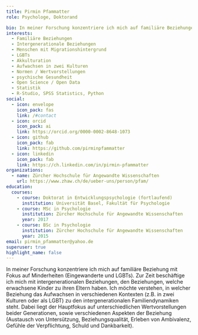 ```yaml
---
title: Pirmin Pfammatter
role: Psychologe, Doktorand

bio: In meiner Forschung konzentriere ich mich auf familiäre Beziehungen bei Minderheiten (Eingewanderte, LGBTs)
interests:
  - Familiäre Beziehungen
  - Intergenerationale Beziehungen
  - Menschen mit Migrationshintergrund
  - LGBTs
  - Akkulturation
  - Aufwachsen in zwei Kulturen
  - Normen / Wertvorstellungen
  - psychische Gesundheit
  - Open Science / Open Data
  - Statistik
  - R-Studio, SPSS Statistics, Python
social:
  - icon: envelope
    icon_pack: fas
    link: /#contact
  - icon: orcid
    icon_pack: ai
    link: https://orcid.org/0000-0002-8648-1073
  - icon: github
    icon_pack: fab
    link: https://github.com/pirminpfammatter
  - icon: linkedin
    icon_pack: fab
    link: https://ch.linkedin.com/in/pirmin-pfammatter
organizations:
  - name: Zürcher Hochschule für Angewandte Wissenschaften
    url: https://www.zhaw.ch/de/ueber-uns/person/pfam/
education:
  courses:
    - course: Doktorat in Entwicklungspsychologie (fortlaufend)
      institution: Universität Basel, Fakultät für Psychologie
    - course: MSc in Psychologie
      institution: Zürcher Hochschule für Angewandte Wissenschaften
      year: 2017
    - course: BSc in Psychologie
      institution: Zürcher Hochschule für Angewandte Wissenschaften
      year: 2015
email: pirmin_pfammatter@yahoo.de
superuser: true
highlight_name: false
---
```

In meiner Forschung konzentriere ich mich auf familiäre Beziehung mit Fokus auf Minderheiten (Eingewanderte und LGBTs). Zur Zeit beschäftige ich mich mit intergenerationalen Beziehungen, den Beziehungen, welche erwachsene Kinder zu ihren Eltern haben. Ich möchte verstehen, in welcher Beziehung das Aufwachsen in verschiedenen Kontexten (z.B. in zwei Kulturen oder als LGBT) zu den intergenerationalen Familiendynamiken steht. Dabei liegt der Hauptfokus auf unterschiedlichen Wertvorstellungen beider Generationen, sowie verschiedenen Aspekten der Beziehung (Austausch von Untersützung, Beziehungsqualität, Erleben von Ambivalenz, Gefühle der Verpflichtung, Schuld und Dankbarkeit).

